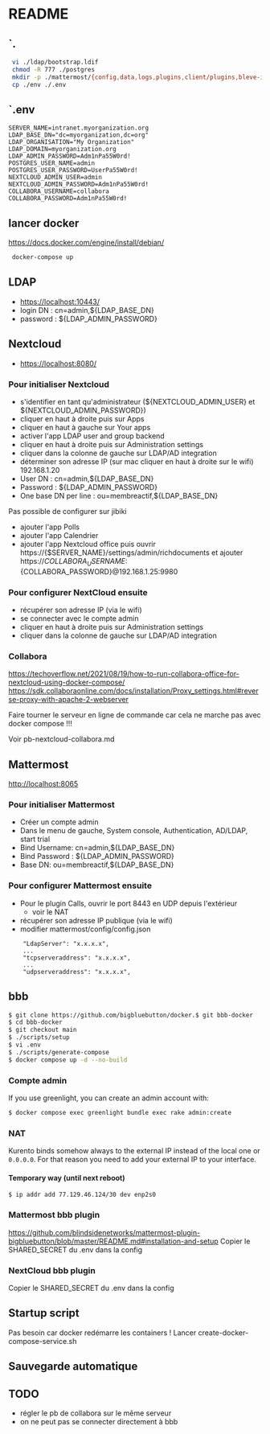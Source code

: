 # README

## `.

```bash
 vi ./ldap/bootstrap.ldif
 chmod -R 777 ./postgres
 mkdir -p ./mattermost/{config,data,logs,plugins,client/plugins,bleve-indexes}; chmod -R 777 ./mattermost/
 cp ./env ./.env
```

## `.env

```text
SERVER_NAME=intranet.myorganization.org
LDAP_BASE_DN="dc=myorganization,dc=org"
LDAP_ORGANISATION="My Organization"
LDAP_DOMAIN=myorganization.org
LDAP_ADMIN_PASSWORD=Adm1nPa55W0rd!
POSTGRES_USER_NAME=admin
POSTGRES_USER_PASSWORD=UserPa55W0rd!
NEXTCLOUD_ADMIN_USER=admin
NEXTCLOUD_ADMIN_PASSWORD=Adm1nPa55W0rd!
COLLABORA_USERNAME=collabora
COLLABORA_PASSWORD=Adm1nPa55W0rd!
```

## lancer docker

<https://docs.docker.com/engine/install/debian/>

```bash
 docker-compose up
```

## LDAP

- <https://localhost:10443/>
- login DN : cn=admin,${LDAP_BASE_DN}
- password : ${LDAP_ADMIN_PASSWORD}

## Nextcloud

- <https://localhost:8080/>

### Pour initialiser Nextcloud

- s'identifier en tant qu'administrateur (${NEXTCLOUD_ADMIN_USER} et ${NEXTCLOUD_ADMIN_PASSWORD})
- cliquer en haut à droite puis sur Apps
- cliquer en haut à gauche sur Your apps
- activer l'app LDAP user and group backend
- cliquer en haut à droite puis sur Administration settings
- cliquer dans la colonne de gauche sur LDAP/AD integration
- déterminer son adresse IP (sur mac cliquer en haut à droite sur le wifi)
    192.168.1.20
- User DN : cn=admin,${LDAP_BASE_DN}
- Password : ${LDAP_ADMIN_PASSWORD}
- One base DN per line : ou=membreactif,${LDAP_BASE_DN}

Pas possible de configurer sur jibiki

- ajouter l'app Polls
- ajouter l'app Calendrier
- ajouter l'app Nextcloud office puis ouvrir
    https://{$SERVER_NAME}/settings/admin/richdocuments et ajouter
https://${COLLABORA_USERNAME}:${COLLABORA_PASSWORD}@192.168.1.25:9980

### Pour configurer NextCloud ensuite

- récupérer son adresse IP (via le wifi)
- se connecter avec le compte admin
- cliquer en haut à droite puis sur Administration settings
- cliquer dans la colonne de gauche sur LDAP/AD integration

### Collabora

<https://techoverflow.net/2021/08/19/how-to-run-collabora-office-for-nextcloud-using-docker-compose/>
<https://sdk.collaboraonline.com/docs/installation/Proxy_settings.html#reverse-proxy-with-apache-2-webserver>

Faire tourner le serveur en ligne de commande
car cela ne marche pas avec docker compose !!!

Voir pb-nextcloud-collabora.md

## Mattermost

<http://localhost:8065>

### Pour initialiser Mattermost

- Créer un compte admin
- Dans le menu de gauche, System console, Authentication, AD/LDAP, start trial
- Bind Username: cn=admin,${LDAP_BASE_DN}
- Bind Password : ${LDAP_ADMIN_PASSWORD}
- Base DN: ou=membreactif,${LDAP_BASE_DN}

### Pour configurer Mattermost ensuite

- Pour le plugin Calls, ouvrir le port 8443 en UDP depuis l'extérieur
  - voir le NAT
- récupérer son adresse IP publique (via le wifi)
- modifier mattermost/config/config.json

```text
    "LdapServer": "x.x.x.x",
    ...
    "tcpserveraddress": "x.x.x.x",
    ...
    "udpserveraddress": "x.x.x.x",
```

## bbb
```bash
$ git clone https://github.com/bigbluebutton/docker.$ git bbb-docker
$ cd bbb-docker
$ git checkout main 
$ ./scripts/setup
$ vi .env
$ ./scripts/generate-compose
$ docker compose up -d --no-build
```

### Compte admin
If you use greenlight, you can create an admin account with:
```bash
$ docker compose exec greenlight bundle exec rake admin:create
```

### NAT
Kurento binds somehow always to the external IP instead of the local one or `0.0.0.0`. For that reason you need to add your external IP to your interface.

#### Temporary  way (until next reboot)
```
$ ip addr add 77.129.46.124/30 dev enp2s0
```
### Mattermost bbb plugin
<https://github.com/blindsidenetworks/mattermost-plugin-bigbluebutton/blob/master/README.md#installation-and-setup>
Copier le SHARED_SECRET du .env dans la config

### NextCloud bbb plugin
Copier le SHARED_SECRET du .env dans la config

## Startup script
Pas besoin car docker redémarre les containers !
Lancer create-docker-compose-service.sh

## Sauvegarde automatique

## TODO
- régler le pb de collabora sur le même serveur
- on ne peut pas se connecter directement à bbb
